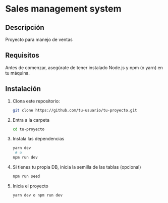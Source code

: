 # Sales management system

## Descripción

Proyecto para manejo de ventas

## Requisitos

Antes de comenzar, asegúrate de tener instalado Node.js y npm (o yarn) en tu máquina.

## Instalación

1. Clona este repositorio:

   ```bash
   git clone https://github.com/tu-usuario/tu-proyecto.git

2. Entra a la carpeta
   
   ````bash
   cd tu-proyecto

3. Instala las dependencias
   
   ````bash
   yarn dev
    # o
   npm run dev

4. Si tienes tu propia DB, inicia la semilla de las tablas (opcional)
   
   ````bash
   npm run seed

5. Inicia el proyecto
   
   ````bash
   yarn dev o npm run dev
